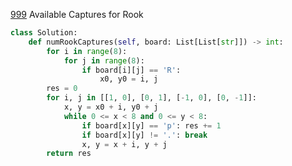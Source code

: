 [999](https://leetcode.com/problems/available-captures-for-rook/) Available Captures for Rook


```python
class Solution:
    def numRookCaptures(self, board: List[List[str]]) -> int:
        for i in range(8):
            for j in range(8):
                if board[i][j] == 'R':
                    x0, y0 = i, j
        res = 0
        for i, j in [[1, 0], [0, 1], [-1, 0], [0, -1]]:
            x, y = x0 + i, y0 + j
            while 0 <= x < 8 and 0 <= y < 8:
                if board[x][y] == 'p': res += 1
                if board[x][y] != '.': break
                x, y = x + i, y + j
        return res

```